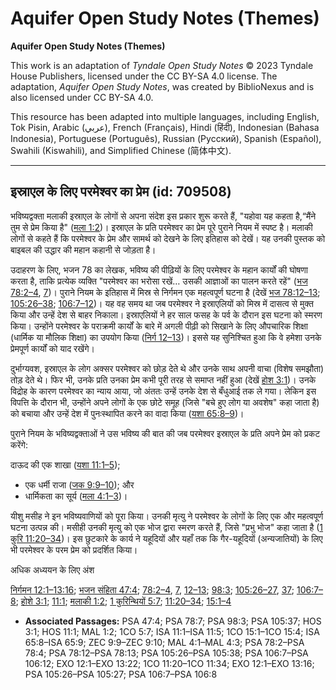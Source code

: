 # Aquifer Open Study Notes (Themes)

**Aquifer Open Study Notes (Themes)**

This work is an adaptation of *Tyndale Open Study Notes* © 2023 Tyndale House Publishers, licensed under the CC BY\-SA 4\.0 license. The adaptation, *Aquifer Open Study Notes*, was created by BiblioNexus and is also licensed under CC BY\-SA 4\.0\.

This resource has been adapted into multiple languages, including English, Tok Pisin, Arabic (عربي), French (Français), Hindi (हिंदी), Indonesian (Bahasa Indonesia), Portuguese (Português), Russian (Русский), Spanish (Español), Swahili (Kiswahili), and Simplified Chinese (简体中文).



--------------------------------

## इस्राएल के लिए परमेश्वर का प्रेम (id: 709508)

भविष्यद्वक्ता मलाकी इस्राएल के लोगों से अपना संदेश इस प्रकार शुरू करते हैं, "यहोवा यह कहता है,“मैंने तुम से प्रेम किया है" ([मला 1:2](https://ref.ly/Mal1:2))। इस्राएल के प्रति परमेश्वर का प्रेम पूरे पुराने नियम में स्पष्ट है। मलाकी लोगों से कहते हैं कि परमेश्वर के प्रेम और सामर्थ को देखने के लिए इतिहास को देखें। यह उनकी पुस्तक को बाइबल की उद्धार की महान कहानी से जोड़ता है।

उदाहरण के लिए, भजन 78 का लेखक, भविष्य की पीढ़ियों के लिए परमेश्वर के महान कार्यों की घोषणा करता है, ताकि प्रत्येक व्यक्ति "परमेश्वर का भरोसा रखें… उसकी आज्ञाओं का पालन करते रहें" ([भज 78:2–4](https://ref.ly/Ps78:2-Ps78:4), [7](https://ref.ly/Ps78:7))। पुराने नियम के इतिहास में मिस्र से निर्गमन एक महत्वपूर्ण घटना है (देखें [भज 78:12–13](https://ref.ly/Ps78:12-Ps78:13); [105:26–38](https://ref.ly/Ps105:26-Ps105:38); [106:7–12](https://ref.ly/Ps106:7-Ps106:12))। यह वह समय था जब परमेश्वर ने इस्राएलियों को मिस्र में दासत्व से मुक्त किया और उन्हें देश से बाहर निकाला। इस्राएलियों ने हर साल फसह के पर्व के दौरान इस घटना को स्मरण किया। उन्होंने परमेश्वर के पराक्रमी कार्यों के बारे में अगली पीढ़ी को सिखाने के लिए औपचारिक शिक्षा (धार्मिक या मौलिक शिक्षा) का उपयोग किया ([निर्ग 12–13](https://ref.ly/Exod12:1-Exod13:22))। इससे यह सुनिश्चित हुआ कि वे हमेशा उनके प्रेमपूर्ण कार्यों को याद रखेंगे।

दुर्भाग्यवश, इस्राएल के लोग अक्सर परमेश्वर को छोड़ देते थे और उनके साथ अपनी वाचा (विशेष समझौता) तोड़ देते थे। फिर भी, उनके प्रति उनका प्रेम कभी पूरी तरह से समाप्त नहीं हुआ (देखें [होश 3:1](https://ref.ly/Hos3:1))। उनके विद्रोह के कारण परमेश्वर का न्याय आया, जो अंततः उन्हें उनके देश से बँधुआई तक ले गया। लेकिन इस विपत्ति के दौरान भी, उन्होंने अपने लोगों के एक छोटे समूह (जिसे "बचे हुए लोग या अवशेष" कहा जाता है) को बचाया और उन्हें देश में पुनःस्थापित करने का वादा किया ([यशा 65:8–9](https://ref.ly/Isa65:8-Isa65:9))।

पुराने नियम के भविष्यद्वक्ताओं ने उस भविष्य की बात की जब परमेश्वर इस्राएल के प्रति अपने प्रेम को प्रकट करेंगे:

दाऊद की एक शाखा ([यशा 11:1–5](https://ref.ly/Isa11:1-Isa11:5));

* एक धर्मी राजा ([जक 9:9–10](https://ref.ly/Zech9:9-Zech9:10)); और
* धार्मिकता का सूर्य ([मला 4:1–3](https://ref.ly/Mal4:1-Mal4:3))।

यीशु मसीह ने इन भविष्यवाणियों को पूरा किया। उनकी मृत्यु ने परमेश्वर के लोगों के लिए एक और महत्वपूर्ण घटना उत्पन्न की। मसीही उनकी मृत्यु को एक भोज द्वारा स्मरण करते हैं, जिसे "प्रभु भोज" कहा जाता है ([1 कुरि 11:20–34](https://ref.ly/1Cor11:20-1Cor11:34))। इस छुटकारे के कार्य ने यहूदियों और यहाँ तक कि गैर\-यहूदियों (अन्यजातियों) के लिए भी परमेश्वर के परम प्रेम को प्रदर्शित किया।

अधिक अध्ययन के लिए अंश

[निर्गमन 12:1–13:16](https://ref.ly/Exod12:1-Exod13:16); [भजन संहिता 47:4](https://ref.ly/Ps47:4); [78:2–4](https://ref.ly/Ps78:2-Ps78:4), [7](https://ref.ly/Ps78:7), [12–13](https://ref.ly/Ps78:12-Ps78:13); [98:3](https://ref.ly/Ps98:3); [105:26–27](https://ref.ly/Ps105:26-Ps105:27), [37](https://ref.ly/Ps105:37); [106:7–8](https://ref.ly/Ps106:7-Ps106:8); [होशे 3:1](https://ref.ly/Hos3:1); [11:1](https://ref.ly/Hos11:1); [मलाकी 1:2](https://ref.ly/Mal1:2); [1 कुरिन्थियों 5:7](https://ref.ly/1Cor5:7); [11:20–34](https://ref.ly/1Cor11:20-1Cor11:34); [15:1–4](https://ref.ly/1Cor15:1-1Cor15:4)

* **Associated Passages:** PSA 47:4; PSA 78:7; PSA 98:3; PSA 105:37; HOS 3:1; HOS 11:1; MAL 1:2; 1CO 5:7; ISA 11:1–ISA 11:5; 1CO 15:1–1CO 15:4; ISA 65:8–ISA 65:9; ZEC 9:9–ZEC 9:10; MAL 4:1–MAL 4:3; PSA 78:2–PSA 78:4; PSA 78:12–PSA 78:13; PSA 105:26–PSA 105:38; PSA 106:7–PSA 106:12; EXO 12:1–EXO 13:22; 1CO 11:20–1CO 11:34; EXO 12:1–EXO 13:16; PSA 105:26–PSA 105:27; PSA 106:7–PSA 106:8

